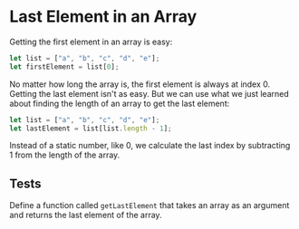 # Last Element in an Array

Getting the first element in an array is easy:

```javascript
let list = ["a", "b", "c", "d", "e"];
let firstElement = list[0];
```

No matter how long the array is, the first element is always at index 0. Getting
the last element isn't as easy. But we can use what we just learned about
finding the length of an array to get the last element:

```javascript
let list = ["a", "b", "c", "d", "e"];
let lastElement = list[list.length - 1];
```

Instead of a static number, like 0, we calculate the last index by subtracting 1
from the length of the array.

## Tests

Define a function called `getLastElement` that takes an array as an argument and
returns the last element of the array.
